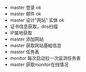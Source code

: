 - master 登录  ok
- master 邮件 ok
- master 设计"网站" 实体 ok
- 证书信息获取，dns扫描
- IP属地获取
- master 添加网站
- master 获取网站基础信息
- master 任务表
- monitor 每次启动拉一次监测任务表
- master 获取monitor在线情况